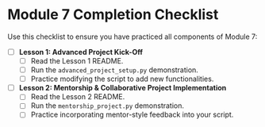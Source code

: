 # Module 7 Completion Checklist

Use this checklist to ensure you have practiced all components of Module 7:

- [ ] **Lesson 1: Advanced Project Kick-Off**
  - [ ] Read the Lesson 1 README.
  - [ ] Run the `advanced_project_setup.py` demonstration.
  - [ ] Practice modifying the script to add new functionalities.
- [ ] **Lesson 2: Mentorship & Collaborative Project Implementation**
  - [ ] Read the Lesson 2 README.
  - [ ] Run the `mentorship_project.py` demonstration.
  - [ ] Practice incorporating mentor-style feedback into your script.
